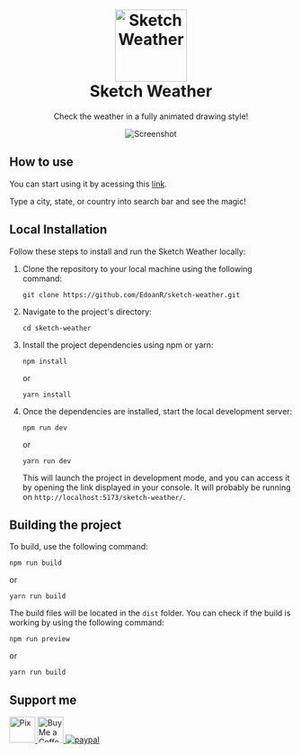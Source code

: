 <h1 align="center">
  <a href="https://edoanr.github.io/sketch-weather/">
    <picture>
      <source media="(prefers-color-scheme: dark)" srcset="https://i.imgur.com/xdqKQKV.gif">
      <source media="(prefers-color-scheme: light)" srcset="https://i.imgur.com/G3Me4Ar.gif">
      <img alt="Sketch Weather" src="https://i.imgur.com/xdqKQKV.gif" width="128">
    </picture>
  </a>
  </br>
  Sketch Weather
</h1>
<p align="center">Check the weather in a fully animated drawing style!</p>

<div align="center" >
  <img alt="Screenshot" src="https://i.imgur.com/4RZqDwq.png">
</div>

## How to use

You can start using it by acessing this [link](https://edoanr.github.io/sketch-weather/).

Type a city, state, or country into search bar and see the magic!

## Local Installation

Follow these steps to install and run the Sketch Weather locally:

1. Clone the repository to your local machine using the following command:

    ```
    git clone https://github.com/EdoanR/sketch-weather.git
    ```

2. Navigate to the project's directory:

    ```
    cd sketch-weather
    ```

3. Install the project dependencies using npm or yarn:

    ```
    npm install
    ```

    or

    ```
    yarn install
    ```

4. Once the dependencies are installed, start the local development server:

    ```
    npm run dev
    ```

    or

    ```
    yarn run dev
    ```

    This will launch the project in development mode, and you can access it by opening the link displayed in your console.
    It will probably be running on `http://localhost:5173/sketch-weather/`.

## Building the project

To build, use the following command:

```
npm run build
```

or

```
yarn run build
```

The build files will be located in the `dist` folder.
You can check if the build is working by using the following command:

```
npm run preview
```

or

```
yarn run build
```

## Support me

<a href='https://nubank.com.br/pagar/xldsq/rfgW3dODQh' target='_blank'><img height='35' style='border:0px;height:46px;' src='https://logospng.org/download/pix/logo-pix-icone-512.png' border='0' alt='Pix' />
<a href='https://ko-fi.com/edoan' target='_blank'><img height='35' style='border:0px;height:46px;' src='https://az743702.vo.msecnd.net/cdn/kofi3.png?v=0' border='0' alt='Buy Me a Coffee at ko-fi.com' />
[![paypal](https://www.paypalobjects.com/en_US/i/btn/btn_donateCC_LG.gif)](https://www.paypal.com/donate/?hosted_button_id=AP5M7UXBWR47C)
